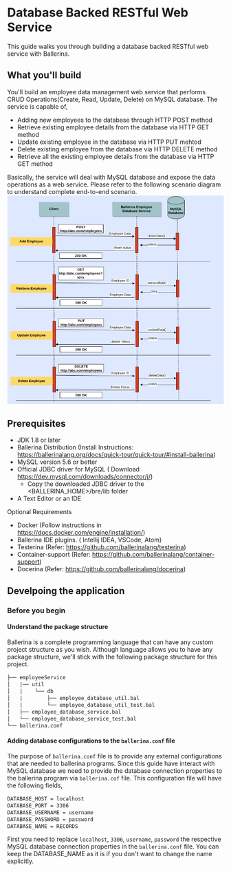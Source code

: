 # Database Backed RESTful Web Service
This guide walks you through building a database backed RESTful web service with Ballerina.

## <a name="what-you-build"></a>  What you'll build
You'll build an employee data management web service that performs CRUD Operations(Create, Read, Update, Delete) on MySQL database. The service is capable of,
* Adding new employees to the database through HTTP POST method
* Retrieve existing employee details from the database via HTTP GET method
* Update existing employee in the database via HTTP PUT mehtod
* Delete existing employee from the database via HTTP DELETE method
* Retrieve all the existing employee details from the database via HTTP GET method  

Basically, the service will deal with MySQL database and expose the data operations as a web service.
Please refer to the following scenario diagram to understand complete end-to-end scenario.
![alt text](https://github.com/rosensilva/ballerina-samples/blob/master/bellerinaDataBackedApiSample/images/employee_service_scenario.png)


## <a name="pre-req"></a> Prerequisites
 
* JDK 1.8 or later
* Ballerina Distribution (Install Instructions:  https://ballerinalang.org/docs/quick-tour/quick-tour/#install-ballerina)
* MySQL version 5.6 or better
* Official JDBC driver for MySQL ( Download https://dev.mysql.com/downloads/connector/j/)
  * Copy the downloaded JDBC driver to the <BALLERINA_HOME>/bre/lib folder 
* A Text Editor or an IDE


Optional Requirements
- Docker (Follow instructions in https://docs.docker.com/engine/installation/)
- Ballerina IDE plugins. ( Intellij IDEA, VSCode, Atom)
- Testerina (Refer: https://github.com/ballerinalang/testerina)
- Container-support (Refer: https://github.com/ballerinalang/container-support)
- Docerina (Refer: https://github.com/ballerinalang/docerina)

## <a name="develop-app"></a> Develpoing the application
### Before you begin
#### Understand the package structure
Ballerina is a complete programming language that can have any custom project structure as you wish. Although language allows you to have any package structure, we'll stick with the following package structure for this project.

```
├── employeeService
│   |── util
│   |    └── db
│   |        ├── employee_database_util.bal
│   |        └── employee_database_util_test.bal
│   ├── employee_database_service.bal
│   └── employee_database_service_test.bal
└── ballerina.conf

```
#### Adding database configurations to the `ballerina.conf` file
The purpose of  `ballerina.conf` file is to provide any external configurations that are needed to ballerina programs. Since this guide have interact with MySQL database we need to provide the database connection properties to the ballerina program via `ballerina.cof` file.
This configuration file will have the following fields,
```
DATABASE_HOST = localhost
DATABASE_PORT = 3306
DATABASE_USERNAME = username
DATABASE_PASSWORD = password
DATABASE_NAME = RECORDS
```
First you need to replace `localhost`, `3306`, `username`, `password` the respective MySQL database connection properties in the `ballerina.conf` file. You can keep the DATABASE_NAME as it is if you don't want to change the name explicitly.





